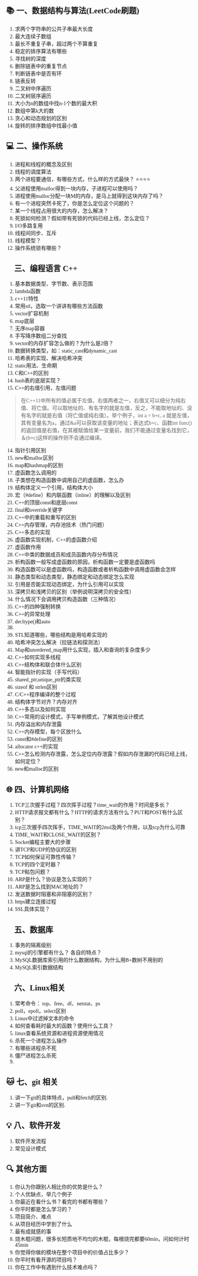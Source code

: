 <font face="Times New Roman">

## :books: 一、数据结构与算法(LeetCode刷题)
1. 求两个字符串的公共子串最大长度
2. 最大连续子数组
3. 最长不重复子串，超过两个不算重复
4. 稳定的排序算法有哪些
5. 寻找树的深度
6. 删除链表中的重复节点
7. 判断链表中是否有环
8. 链表反转
9. 二叉树中序遍历
10. 二叉树层序遍历
11. 大小为n的数组中找n-1个数的最大积
12. 数组中第k大的数
13. 贪心和动态规划的区别
14. 旋转的排序数组中找最小值


## :computer: 二、操作系统
1. 进程和线程的概念及区别
2. 线程的调度算法
3. 两个进程要通信，有哪些方式，什么样的方式最快？ :star::star::star::star:
4. 父进程使用malloc得到一块内存，子进程可以使用吗？
5. 进程使用malloc分配一块M的内存，是马上就得到这块内存了吗？
6. 有一个进程突然卡死了，你是怎么定位这个问题的？
7. 某一个线程占用很大的内存，怎么解决？
8. 死锁如何检测？假如带有死锁的代码已经上线，怎么定位？
9. I/O多路复用
10. 线程间同步、互斥
11. 线程模型？
12. 操作系统锁有哪些？


## :rocket: 三、编程语言 C++
1. 基本数据类型、字节数、表示范围
2. lambda函数
3. c++11特性
4. 常用stl，选取一个讲讲有哪些方法函数
5. vector扩容机制
6. map底层
7. 无序map容器
8. 手写降序数组二分查找
9. vector的内存扩容怎么做的？为什么是2倍？
10. 数据转换类型，如：static_cast和dynamic_cast
11. 哈希表的实现、解决哈希冲突
12. static用法、生命期
13. C和C++的区别
14. hash表的底层实现？
15. C++的右值引用，左值问题

>在C++11中所有的值必属于左值、右值两者之一，右值又可以细分为纯右值、将亡值。可以取地址的、有名字的就是左值，反之，不能取地址的、没有名字的就是右值（将亡值或纯右值）。举个例子，int a = b+c, a 就是左值，其有变量名为a，通过&a可以获取该变量的地址；表达式b+c、函数int func()的返回值是右值，在其被赋值给某一变量前，我们不能通过变量名找到它，＆(b+c)这样的操作则不会通过编译。
14.  指针引用区别
15.  new和malloc区别
16.  map和hashmap的区别
17.  虚函数怎么调用的
18.  子类想在构造函数中调用自己的虚函数，怎么办
19.  结构体定义一个引用，结构体大小
20.  宏（#define）和内联函数（inline）的理解以及区别
21.  C++的顶层const和底层const
22.  final和override关键字
23.  C++中的重载和重写的区别
24.  C++内存管理，内存池技术（热门问题）
25.  C++多态的实现
26.  虚函数实现机制，C++的虚函数介绍
27.  虚函数作用
28.  C++中类的数据成员和成员函数内存分布情况
29.  析构函数一般写成虚函数的原因，析构函数一定要是虚函数吗
30.  构造函数可以是虚函数吗，构造函数或者析构函数中调用虚函数会怎样
31.  静态类型和动态类型，静态绑定和动态绑定怎么实现
32.  引用是否能实现动态绑定，为什么引用可以实现
33.  深拷贝和浅拷贝的区别（举例说明深拷贝的安全性）
34.  什么情况下会调用拷贝构造函数（三种情况）
35.  C++的四种强制转换
36.  C++的异常处理
37.  decltype()和auto
38.  
39.  STL知道哪些，哪些结构是用哈希实现的
40.  哈希冲突怎么解决（拉链法和探测法）
41.  Map和unordered_map用什么实现，插入和查询的复杂度多少
42.  C++如何实现多线程
43.  C++结构体和联合体什么区别
44.  智能指针的实现（手写代码）
45.  shared_ptr,unique_ptr的类实现
46.  sizeof 和 strlen区别
47.   C/C++程序编译的整个过程
48.   结构体字节对齐？内存对齐
49.  C++多态以及如何实现
50.  C++常用的设计模式，手写单例模式，了解其他设计模式
51.  内存溢出和内存泄露
52.  C++内存模型，每个区放什么
53.  const和#define的区别
54.  allocator c++的实现
55.  C++怎么检测内存泄露，怎么定位内存泄露？假如内存泄漏的代码已经上线，如何定位？
56.  new和malloc的区别




## :globe_with_meridians: 四、计算机网络
1. TCP三次握手过程？四次挥手过程？time_wait的作用？时间是多长？
2. HTTP请求报文都有什么？HTTP的请求方法有什么？PUT和POST有什么区别？
3. tcp三次握手四次挥手，TIME_WAIT的2msl及两个作用，以及tcp为什么可靠
4. TIME_WAIT和CLOSE_WAIT的区别？
5. Socket编程主要大的步骤
6. 讲TCP和UDP的协议的区别
7. TCP如何保证可靠性传输？
8. TCP的四个定时器？
9. TCP粘包问题？
10. ARP是什么？协议是怎么实现的？
11. ARP是怎么找到MAC地址的？
12. 发送数据时阻塞和非阻塞的区别？
13. https建立连接过程
14. SSL具体实现？


## :floppy_disk: 五、数据库
1. 事务的隔离级别
2. mysql的引擎都有什么？ 各自的特点？
3. MySQL数据库索引用的什么数据结构，为什么用B+数树不用别的
4. MySQL索引数据结构


## :penguin: 六、Linux相关
1. 常考命令： top、free、df、netstat、ps
2. poll，epoll，select区别
3. Linux中过滤掉文本的命令
4. 如何查看耗时最大的函数？使用什么工具？
5. linux查看系统资源和进程资源使用情况
6. 杀死一个进程怎么操作
7. 有哪些进程杀不死
8. 僵尸进程怎么杀死
9. 

## :cat: 七、git 相关
1. 讲一下git的具体特点，pull和fetch的区别.
2. 讲一下git和svn的区别.


## :bulb: 八、软件开发
1. 软件开发流程
2. 常见设计模式


## :mag: 其他方面
1. 你认为你跟别人相比你的优势是什么？
2. 个人优缺点，举几个例子
3. 你最近在看什么书？看完的书都有哪些？
4. 你平时都是怎么学习的？
5. 项目简介、难点
6. 从项目经历中学到了什么
7. 最有成就感的事
8. 烧木棍问题，很多长短质地不均匀的木棍，每根烧完都要60min，问如何计时45min
9. 你觉得你做的模块在整个项目中的价值占比多少？
10. 你平时有看开源的项目吗？
11. 你在工作中有遇到什么技术难点吗？

 

